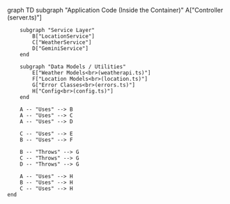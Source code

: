 graph TD
    subgraph "Application Code (Inside the Container)"
        A["Controller<br>(server.ts)"]
        
        subgraph "Service Layer"
            B["LocationService"]
            C["WeatherService"]
            D["GeminiService"]
        end

        subgraph "Data Models / Utilities"
            E["Weather Models<br>(weatherapi.ts)"]
            F["Location Models<br>(location.ts)"]
            G["Error Classes<br>(errors.ts)"]
            H["Config<br>(config.ts)"]
        end

        A -- "Uses" --> B
        A -- "Uses" --> C
        A -- "Uses" --> D

        C -- "Uses" --> E
        B -- "Uses" --> F
        
        B -- "Throws" --> G
        C -- "Throws" --> G
        D -- "Throws" --> G

        A -- "Uses" --> H
        B -- "Uses" --> H
        C -- "Uses" --> H
    end 